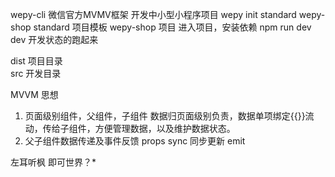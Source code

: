 wepy-cli 微信官方MVMV框架 开发中小型小程序项目
wepy init standard wepy-shop
standard 项目模板 wepy-shop 项目
进入项目，安装依赖  npm run dev
dev 开发状态的跑起来

dist 项目目录    
src 开发目录  

MVVM 思想
1. 页面级别组件，父组件，子组件
数据归页面级别负责，数据单项绑定{{}}流动，传给子组件，方便管理数据，以及维护数据状态。
2. 父子组件数据传递及事件反馈
props sync 同步更新
emit 


左耳听枫 即可世界？*